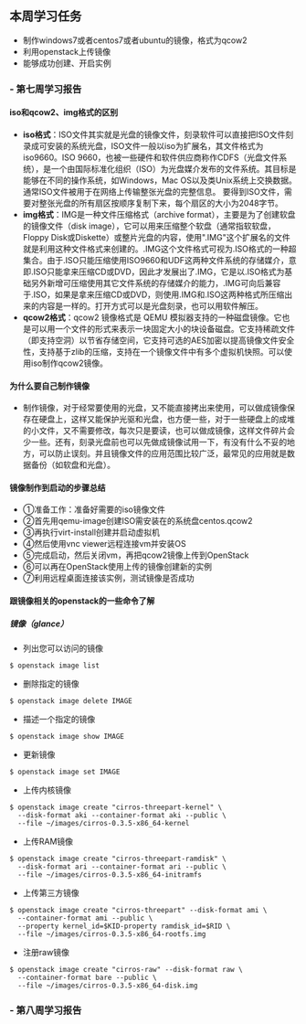 ## 本周学习任务  

- 制作windows7或者centos7或者ubuntu的镜像，格式为qcow2
- 利用openstack上传镜像
- 能够成功创建、开启实例  

### - 第七周学习报告  

#### iso和qcow2、img格式的区别  

- **iso格式**：ISO文件其实就是光盘的镜像文件，刻录软件可以直接把ISO文件刻录成可安装的系统光盘，ISO文件一般以iso为扩展名，其文件格式为iso9660。ISO 9660，也被一些硬件和软件供应商称作CDFS（光盘文件系统），是一个由国际标准化组织（ISO）为光盘媒介发布的文件系统。其目标是能够在不同的操作系统，如Windows，Mac OS以及类Unix系统上交换数据。通常ISO文件被用于在网络上传输整张光盘的完整信息。 要得到ISO文件，需要对整张光盘的所有扇区按顺序复制下来，每个扇区的大小为2048字节。  
- **img格式**：IMG是一种文件压缩格式（archive format），主要是为了创建软盘的镜像文件（disk image），它可以用来压缩整个软盘（通常指软软盘，Floppy Disk或Diskette）或整片光盘的内容，使用".IMG"这个扩展名的文件就是利用这种文件格式来创建的。.IMG这个文件格式可视为.ISO格式的一种超集合。由于.ISO只能压缩使用ISO9660和UDF这两种文件系统的存储媒介，意即.ISO只能拿来压缩CD或DVD，因此才发展出了.IMG，它是以.ISO格式为基础另外新增可压缩使用其它文件系统的存储媒介的能力，.IMG可向后兼容于.ISO，如果是拿来压缩CD或DVD，则使用.IMG和.ISO这两种格式所压缩出来的内容是一样的。打开方式可以是光盘刻录，也可以用软件解压。  
- **qcow2格式**：qcow2 镜像格式是 QEMU 模拟器支持的一种磁盘镜像。它也是可以用一个文件的形式来表示一块固定大小的块设备磁盘。它支持稀疏文件（即支持空洞）以节省存储空间，它支持可选的AES加密以提高镜像文件安全性，支持基于zlib的压缩，支持在一个镜像文件中有多个虚拟机快照。可以使用iso制作qcow2镜像。  

#### 为什么要自己制作镜像  

- 制作镜像，对于经常要使用的光盘，又不能直接拷出来使用，可以做成镜像保存在硬盘上，这样又能保护光驱和光盘，也方便一些，对于一些硬盘上的成堆的小文件，又不需要修改，每次只是要读，也可以做成镜像，这样文件碎片会少一些。还有，刻录光盘前也可以先做成镜像试用一下，有没有什么不妥的地方，可以防止误刻。并且镜像文件的应用范围比较广泛，最常见的应用就是数据备份（如软盘和光盘）。  

#### 镜像制作到启动的步骤总结

- ①准备工作：准备好需要的iso镜像文件  
- ②首先用qemu-image创建ISO需安装在的系统盘centos.qcow2  
- ③再执行virt-install创建并启动虚拟机  
- ④然后使用vnc viewer远程连接vm并安装OS  
- ⑤完成启动，然后关闭vm，再把qcow2镜像上传到OpenStack  
- ⑥可以再在OpenStack使用上传的镜像创建新的实例  
- ⑦利用远程桌面连接该实例，测试镜像是否成功

#### 跟镜像相关的openstack的一些命令了解

##### 镜像（glance）

- 列出您可以访问的镜像

```
$ openstack image list
```  

- 删除指定的镜像  

```
$ openstack image delete IMAGE
```  

- 描述一个指定的镜像  

```
$ openstack image show IMAGE
```  

- 更新镜像  

```
$ openstack image set IMAGE
```  

- 上传内核镜像  

```
$ openstack image create "cirros-threepart-kernel" \
  --disk-format aki --container-format aki --public \
  --file ~/images/cirros-0.3.5-x86_64-kernel
```  

- 上传RAM镜像  

```
$ openstack image create "cirros-threepart-ramdisk" \
  --disk-format ari --container-format ari --public \
  --file ~/images/cirros-0.3.5-x86_64-initramfs
```  

- 上传第三方镜像  

```
$ openstack image create "cirros-threepart" --disk-format ami \
  --container-format ami --public \
  --property kernel_id=$KID-property ramdisk_id=$RID \
  --file ~/images/cirros-0.3.5-x86_64-rootfs.img
```  

- 注册raw镜像

```
$ openstack image create "cirros-raw" --disk-format raw \
  --container-format bare --public \
  --file ~/images/cirros-0.3.5-x86_64-disk.img
```  

### - 第八周学习报告  

